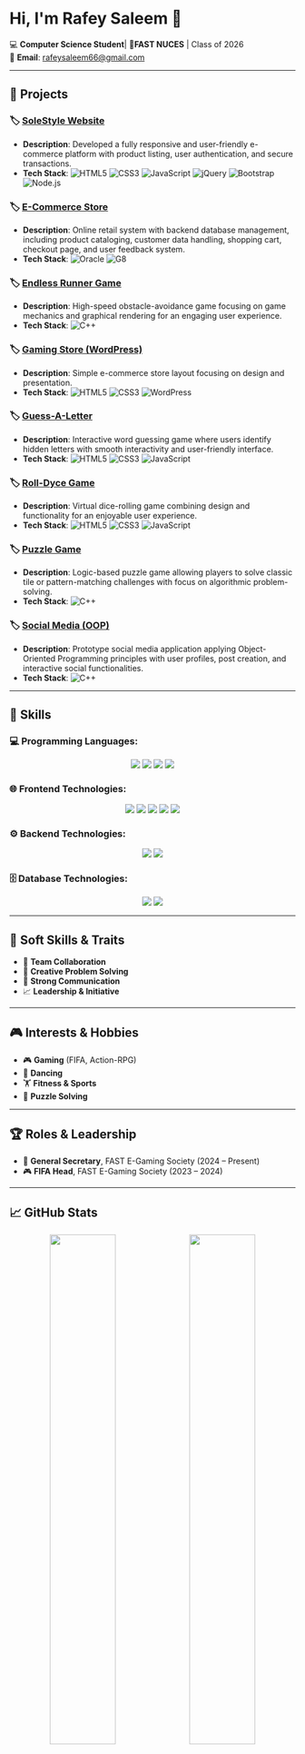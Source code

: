 # Hi, I'm Rafey Saleem 👋  
💻 **Computer Science Student**|
📍**FAST NUCES** | Class of 2026  
 📧 **Email**: rafeysaleem66@gmail.com  

---

## 🚀 Projects

### 🏷️ [SoleStyle Website](https://github.com/rafaysaleem0308/SoleStyle_Website)
- **Description**: Developed a fully responsive and user-friendly e-commerce platform with product listing, user authentication, and secure transactions.
- **Tech Stack**:
  ![HTML5](https://img.shields.io/badge/-HTML5-E34F26?logo=html5&logoColor=white)
  ![CSS3](https://img.shields.io/badge/-CSS3-1572B6?logo=css3&logoColor=white)
  ![JavaScript](https://img.shields.io/badge/-JavaScript-F7DF1E?logo=javascript&logoColor=black)
  ![jQuery](https://img.shields.io/badge/-jQuery-0769AD?logo=jquery&logoColor=white)
  ![Bootstrap](https://img.shields.io/badge/-Bootstrap-7952B3?logo=bootstrap&logoColor=white)
  ![Node.js](https://img.shields.io/badge/-Node.js-339933?logo=nodedotjs&logoColor=white)

### 🏷️ [E-Commerce Store](https://github.com/rafaysaleem0308/E-Commerce-Database)
- **Description**: Online retail system with backend database management, including product cataloging, customer data handling, shopping cart, checkout page, and user feedback system.
- **Tech Stack**:
  ![Oracle](https://img.shields.io/badge/-Oracle-F80000?logo=oracle&logoColor=white)
  ![G8](https://img.shields.io/badge/-G8-000000?logo=oracle&logoColor=white)

### 🏷️ [Endless Runner Game](https://github.com/rafaysaleem0308/Endless-Runner-Game)
- **Description**: High-speed obstacle-avoidance game focusing on game mechanics and graphical rendering for an engaging user experience.
- **Tech Stack**:
  ![C++](https://img.shields.io/badge/-C++-00599C?logo=cplusplus&logoColor=white)

### 🏷️ [Gaming Store (WordPress)](https://github.com/rafaysaleem0308)
- **Description**: Simple e-commerce store layout focusing on design and presentation.
- **Tech Stack**:
  ![HTML5](https://img.shields.io/badge/-HTML5-E34F26?logo=html5&logoColor=white)
  ![CSS3](https://img.shields.io/badge/-CSS3-1572B6?logo=css3&logoColor=white)
  ![WordPress](https://img.shields.io/badge/-WordPress-21759B?logo=wordpress&logoColor=white)

### 🏷️ [Guess-A-Letter](https://github.com/rafaysaleem0308/Guess-A-Letter)
- **Description**: Interactive word guessing game where users identify hidden letters with smooth interactivity and user-friendly interface.
- **Tech Stack**:
  ![HTML5](https://img.shields.io/badge/-HTML5-E34F26?logo=html5&logoColor=white)
  ![CSS3](https://img.shields.io/badge/-CSS3-1572B6?logo=css3&logoColor=white)
  ![JavaScript](https://img.shields.io/badge/-JavaScript-F7DF1E?logo=javascript&logoColor=black)

### 🏷️ [Roll-Dyce Game](https://github.com/rafaysaleem0308)
- **Description**: Virtual dice-rolling game combining design and functionality for an enjoyable user experience.
- **Tech Stack**:
  ![HTML5](https://img.shields.io/badge/-HTML5-E34F26?logo=html5&logoColor=white)
  ![CSS3](https://img.shields.io/badge/-CSS3-1572B6?logo=css3&logoColor=white)
  ![JavaScript](https://img.shields.io/badge/-JavaScript-F7DF1E?logo=javascript&logoColor=black)

### 🏷️ [Puzzle Game](https://github.com/rafaysaleem0308)
- **Description**: Logic-based puzzle game allowing players to solve classic tile or pattern-matching challenges with focus on algorithmic problem-solving.
- **Tech Stack**:
  ![C++](https://img.shields.io/badge/-C++-00599C?logo=cplusplus&logoColor=white)

### 🏷️ [Social Media (OOP)](https://github.com/rafaysaleem0308/Social-Media-OOP-)
- **Description**: Prototype social media application applying Object-Oriented Programming principles with user profiles, post creation, and interactive social functionalities.
- **Tech Stack**:
  ![C++](https://img.shields.io/badge/-C++-00599C?logo=cplusplus&logoColor=white)

---

## 🧠 Skills

### 💻 Programming Languages:
<div align="center">
  <img src="https://img.shields.io/badge/-C++-00599C?style=flat-square&logo=cplusplus&logoColor=white" />
  <img src="https://img.shields.io/badge/-C%23-239120?style=flat-square&logo=c-sharp&logoColor=white" />
  <img src="https://img.shields.io/badge/-Python-3776AB?style=flat-square&logo=python&logoColor=white" />
  <img src="https://img.shields.io/badge/-JavaScript-F7DF1E?style=flat-square&logo=javascript&logoColor=black" />
</div>

### 🌐 Frontend Technologies:
<div align="center">
  <img src="https://img.shields.io/badge/-HTML5-E34F26?style=flat-square&logo=html5&logoColor=white" />
  <img src="https://img.shields.io/badge/-CSS3-1572B6?style=flat-square&logo=css3&logoColor=white" />
  <img src="https://img.shields.io/badge/-React-61DAFB?style=flat-square&logo=react&logoColor=black" />
  <img src="https://img.shields.io/badge/-jQuery-0769AD?style=flat-square&logo=jquery&logoColor=white" />
  <img src="https://img.shields.io/badge/-Bootstrap-7952B3?style=flat-square&logo=bootstrap&logoColor=white" />
</div>

### ⚙️ Backend Technologies:
<div align="center">
  <img src="https://img.shields.io/badge/-Node.js-339933?style=flat-square&logo=nodedotjs&logoColor=white" />
  <img src="https://img.shields.io/badge/-Express.js-000000?style=flat-square&logo=express&logoColor=white" />
</div>

### 🗄️ Database Technologies:
<div align="center">
  <img src="https://img.shields.io/badge/-SQL-4479A1?style=flat-square&logo=postgresql&logoColor=white" />
  <img src="https://img.shields.io/badge/-Oracle-F80000?style=flat-square&logo=oracle&logoColor=white" />
</div>

---

## 🧩 Soft Skills & Traits
- 🤝 **Team Collaboration**
- 🧠 **Creative Problem Solving**
- 💬 **Strong Communication**
- 📈 **Leadership & Initiative**

---

## 🎮 Interests & Hobbies
- 🎮 **Gaming** (FIFA, Action-RPG)
- 💃 **Dancing**
- 🏋️ **Fitness & Sports**
- 🧠 **Puzzle Solving**

---

## 🏆 Roles & Leadership
- 🏅 **General Secretary**, FAST E-Gaming Society (2024 – Present)  
- 🎮 **FIFA Head**, FAST E-Gaming Society (2023 – 2024)

---

## 📈 GitHub Stats

<p align="center">
  <img src="https://github-readme-stats.vercel.app/api?username=rafaysaleem0308&show_icons=true&theme=default&hide_title=true" width="48%" />
  <img src="https://github-readme-streak-stats.herokuapp.com/?user=rafaysaleem0308&theme=default" width="48%" />
</p>

---

## 📬 Connect With Me
[![LinkedIn](https://img.shields.io/badge/-LinkedIn-0077B5?style=flat-square&logo=linkedin&logoColor=white)](https://linkedin.com/in/rafaysaleem)  


---

_Thanks for visiting my profile!_ ⭐
